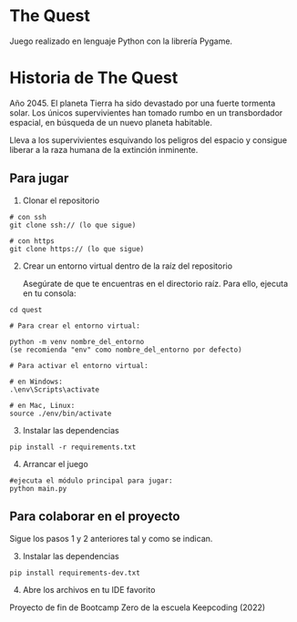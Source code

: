 
# The Quest
Juego realizado en lenguaje Python con la librería Pygame.



# Historia de The Quest
Año 2045. El planeta Tierra ha sido devastado por una fuerte tormenta solar.
Los únicos supervivientes han tomado rumbo en un transbordador espacial, en búsqueda 
de un nuevo planeta habitable. 

Lleva a los supervivientes esquivando los peligros del espacio y consigue liberar a la raza humana de la extinción inminente.


## Para jugar

1. Clonar el repositorio

````
# con ssh
git clone ssh:// (lo que sigue)

# con https
git clone https:// (lo que sigue)

````

2. Crear un entorno virtual dentro de la raíz del repositorio

    Asegúrate de que te encuentras en el directorio raíz. Para ello,
    ejecuta en tu consola:

`````
cd quest

# Para crear el entorno virtual:

python -m venv nombre_del_entorno
(se recomienda "env" como nombre_del_entorno por defecto)

# Para activar el entorno virtual:

# en Windows:
.\env\Scripts\activate

# en Mac, Linux:
source ./env/bin/activate

`````

3. Instalar las dependencias

````
pip install -r requirements.txt
````


4. Arrancar el juego

````
#ejecuta el módulo principal para jugar:
python main.py
````

## Para colaborar en el proyecto

Sigue los pasos 1 y 2 anteriores tal y como se indican.

3. Instalar las dependencias

````
pip install requirements-dev.txt
````

4. Abre los archivos en tu IDE favorito


Proyecto de fin de Bootcamp Zero de la escuela Keepcoding (2022)